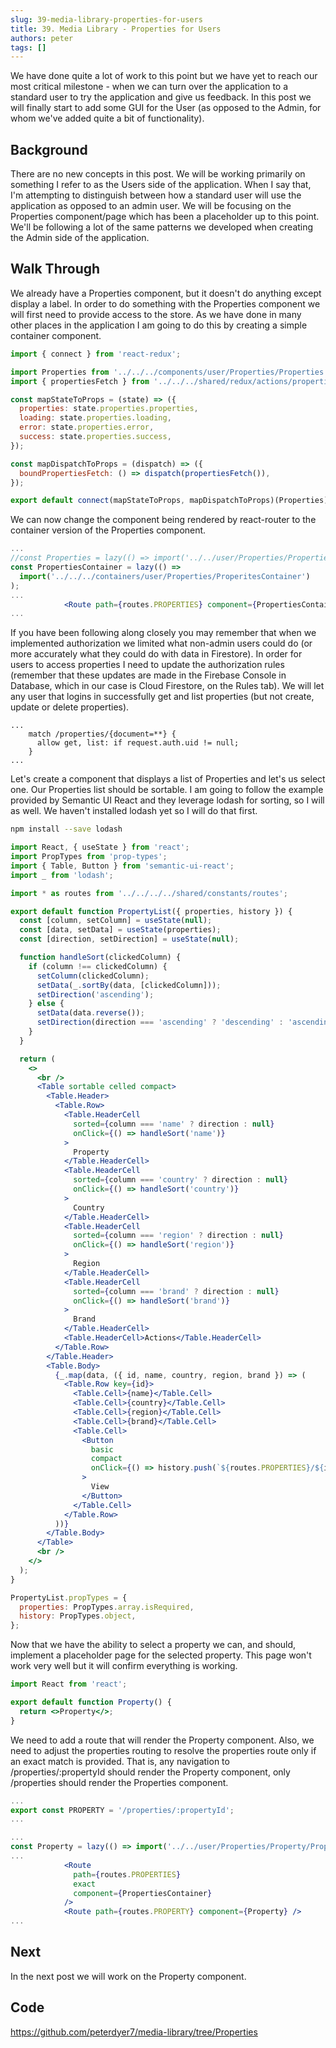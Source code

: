 ```yaml
---
slug: 39-media-library-properties-for-users
title: 39. Media Library - Properties for Users
authors: peter
tags: []
---
```


We have done quite a lot of work to this point but we have yet to reach our most critical milestone - when we can turn over the application to a standard user to try the application and give us feedback. In this post we will finally start to add some GUI for the User (as opposed to the Admin, for whom we've added quite a bit of functionality).

<!--truncate-->

## Background

There are no new concepts in this post. We will be working primarily on something I refer to as the Users side of the application. When I say that, I'm attempting to distinguish between how a standard user will use the application as opposed to an admin user. We will be focusing on the Properties component/page which has been a placeholder up to this point. We'll be following a lot of the same patterns we developed when creating the Admin side of the application.

## Walk Through

We already have a Properties component, but it doesn't do anything except display a label. In order to do something with the Properties component we will first need to provide access to the store. As we have done in many other places in the application I am going to do this by creating a simple container component.

```jsx title="PropertiesContainer.jsx"
import { connect } from 'react-redux';

import Properties from '../../../components/user/Properties/Properties';
import { propertiesFetch } from '../../../shared/redux/actions/properties';

const mapStateToProps = (state) => ({
  properties: state.properties.properties,
  loading: state.properties.loading,
  error: state.properties.error,
  success: state.properties.success,
});

const mapDispatchToProps = (dispatch) => ({
  boundPropertiesFetch: () => dispatch(propertiesFetch()),
});

export default connect(mapStateToProps, mapDispatchToProps)(Properties);
```

We can now change the component being rendered by react-router to the container version of the Properties component.

```jsx title="AppRouting.jsx (updates)"
...
//const Properties = lazy(() => import('../../user/Properties/Properties'));
const PropertiesContainer = lazy(() =>
  import('../../../containers/user/Properties/ProperitesContainer')
);
...
            <Route path={routes.PROPERTIES} component={PropertiesContainer} />
...
```

If you have been following along closely you may remember that when we implemented authorization we limited what non-admin users could do (or more accurately what they could do with data in Firestore). In order for users to access properties I need to update the authorization rules (remember that these updates are made in the Firebase Console in Database, which in our case is Cloud Firestore, on the Rules tab). We will let any user that logins in successfully get and list properties (but not create, update or delete properties).

```title="authorization rules (updates)"
...
    match /properties/{document=**} {
      allow get, list: if request.auth.uid != null;
    }
...
```

Let's create a component that displays a list of Properties and let's us select one. Our Properties list should be sortable. I am going to follow the example provided by Semantic UI React and they leverage lodash for sorting, so I will as well. We haven't installed lodash yet so I will do that first.

```bash
npm install --save lodash
```

```jsx title="PropertiesList.jsx"
import React, { useState } from 'react';
import PropTypes from 'prop-types';
import { Table, Button } from 'semantic-ui-react';
import _ from 'lodash';

import * as routes from '../../../../shared/constants/routes';

export default function PropertyList({ properties, history }) {
  const [column, setColumn] = useState(null);
  const [data, setData] = useState(properties);
  const [direction, setDirection] = useState(null);

  function handleSort(clickedColumn) {
    if (column !== clickedColumn) {
      setColumn(clickedColumn);
      setData(_.sortBy(data, [clickedColumn]));
      setDirection('ascending');
    } else {
      setData(data.reverse());
      setDirection(direction === 'ascending' ? 'descending' : 'ascending');
    }
  }

  return (
    <>
      <br />
      <Table sortable celled compact>
        <Table.Header>
          <Table.Row>
            <Table.HeaderCell
              sorted={column === 'name' ? direction : null}
              onClick={() => handleSort('name')}
            >
              Property
            </Table.HeaderCell>
            <Table.HeaderCell
              sorted={column === 'country' ? direction : null}
              onClick={() => handleSort('country')}
            >
              Country
            </Table.HeaderCell>
            <Table.HeaderCell
              sorted={column === 'region' ? direction : null}
              onClick={() => handleSort('region')}
            >
              Region
            </Table.HeaderCell>
            <Table.HeaderCell
              sorted={column === 'brand' ? direction : null}
              onClick={() => handleSort('brand')}
            >
              Brand
            </Table.HeaderCell>
            <Table.HeaderCell>Actions</Table.HeaderCell>
          </Table.Row>
        </Table.Header>
        <Table.Body>
          {_.map(data, ({ id, name, country, region, brand }) => (
            <Table.Row key={id}>
              <Table.Cell>{name}</Table.Cell>
              <Table.Cell>{country}</Table.Cell>
              <Table.Cell>{region}</Table.Cell>
              <Table.Cell>{brand}</Table.Cell>
              <Table.Cell>
                <Button
                  basic
                  compact
                  onClick={() => history.push(`${routes.PROPERTIES}/${id}`)}
                >
                  View
                </Button>
              </Table.Cell>
            </Table.Row>
          ))}
        </Table.Body>
      </Table>
      <br />
    </>
  );
}

PropertyList.propTypes = {
  properties: PropTypes.array.isRequired,
  history: PropTypes.object,
};
```

Now that we have the ability to select a property we can, and should, implement a placeholder page for the selected property. This page won't work very well but it will confirm everything is working.

```jsx title="Property.jsx"
import React from 'react';

export default function Property() {
  return <>Property</>;
}
```

We need to add a route that will render the Property component. Also, we need to adjust the properties routing to resolve the properties route only if an exact match is provided. That is, any navigation to /properties/:propertyId should render the Property component, only /properties should render the Properties component.

```js title="routes.js"
...
export const PROPERTY = '/properties/:propertyId';
...
```

```jsx title="AppRouting.jsx"
...
const Property = lazy(() => import('../../user/Properties/Property/Property'));
...
            <Route
              path={routes.PROPERTIES}
              exact
              component={PropertiesContainer}
            />
            <Route path={routes.PROPERTY} component={Property} />
...
```

## Next

In the next post we will work on the Property component.

## Code

https://github.com/peterdyer7/media-library/tree/Properties
